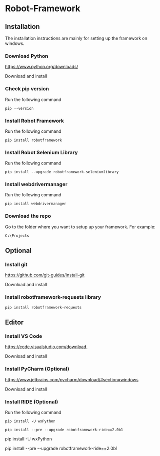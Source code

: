# Robot-Framework

## Installation
The installation instructions are mainly for setting up the framework on windows.

### Download Python
https://www.python.org/downloads/

Download and install

### Check pip version
Run the following command
```
pip --version
```

### Install Robot Framework
Run the following command
```
pip install robotframework 
```

### Install Robot Selenium Library
Run the following command
```
pip install --upgrade robotframework-seleniumlibrary 
```

### Install webdrivermanager
Run the following command
```
pip install webdrivermanager 
```

### Download the repo
Go to the folder where you want to setup up your framework. For example:
```
C:\Projects
```

## Optional

### Install git
https://github.com/git-guides/install-git

Download and install


### Install robotframework-requests library
```
pip install robotframework-requests
```

## Editor

### Install VS Code
https://code.visualstudio.com/download 

Download and install

### Install PyCharm (Optional)
https://www.jetbrains.com/pycharm/download/#section=windows

Download and install

### Install RIDE (Optional)
Run the following command
```
pip install -U wxPython

pip install --pre --upgrade robotframework-ride==2.0b1  
``` 






pip install -U wxPython

pip install --pre --upgrade robotframework-ride==2.0b1 


